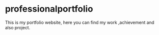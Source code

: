 # professionalportfolio
This is my portfolio website, here you can find my work ,achievement and also project. 

